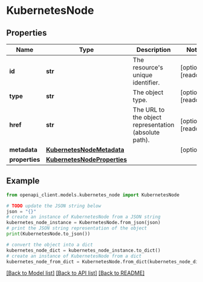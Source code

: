 # KubernetesNode


## Properties

Name | Type | Description | Notes
------------ | ------------- | ------------- | -------------
**id** | **str** | The resource&#39;s unique identifier. | [optional] [readonly] 
**type** | **str** | The object type. | [optional] [readonly] 
**href** | **str** | The URL to the object representation (absolute path). | [optional] [readonly] 
**metadata** | [**KubernetesNodeMetadata**](KubernetesNodeMetadata.md) |  | [optional] 
**properties** | [**KubernetesNodeProperties**](KubernetesNodeProperties.md) |  | 

## Example

```python
from openapi_client.models.kubernetes_node import KubernetesNode

# TODO update the JSON string below
json = "{}"
# create an instance of KubernetesNode from a JSON string
kubernetes_node_instance = KubernetesNode.from_json(json)
# print the JSON string representation of the object
print(KubernetesNode.to_json())

# convert the object into a dict
kubernetes_node_dict = kubernetes_node_instance.to_dict()
# create an instance of KubernetesNode from a dict
kubernetes_node_from_dict = KubernetesNode.from_dict(kubernetes_node_dict)
```
[[Back to Model list]](../README.md#documentation-for-models) [[Back to API list]](../README.md#documentation-for-api-endpoints) [[Back to README]](../README.md)


